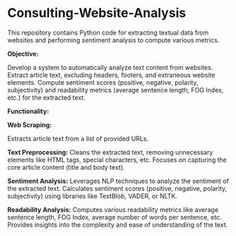 # Consulting-Website-Analysis

This repository contains Python code for extracting textual data from websites and performing sentiment analysis to compute various metrics.

**Objective:**

Develop a system to automatically analyze text content from websites.
Extract article text, excluding headers, footers, and extraneous website elements.
Compute sentiment scores (positive, negative, polarity, subjectivity) and readability metrics (average sentence length, FOG Index, etc.) for the extracted text.

**Functionality:**

**Web Scraping:**

Extracts article text from a list of provided URLs.

**Text Preprocessing:**
Cleans the extracted text, removing unnecessary elements like HTML tags, special characters, etc.
Focuses on capturing the core article content (title and body text).

**Sentiment Analysis:**
Leverages NLP techniques to analyze the sentiment of the extracted text.
Calculates sentiment scores (positive, negative, polarity, subjectivity) using libraries like TextBlob, VADER, or NLTK.

**Readability Analysis:**
Computes various readability metrics like average sentence length, FOG Index, average number of words per sentence, etc.
Provides insights into the complexity and ease of understanding of the text.
